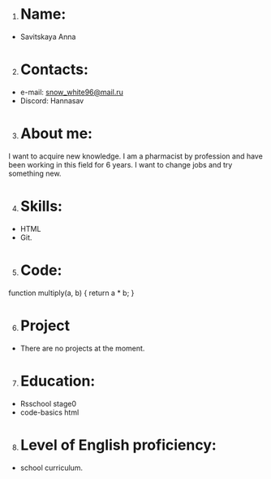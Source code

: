 1. # Name: 
* Savitskaya Anna
2. # Contacts:
* e-mail: snow_white96@mail.ru
* Discord: Hannasav
3. # About me:
I want to acquire new knowledge. I am a pharmacist by profession and have been working in this field for 6 years. I want to change jobs and try something new.

4. # Skills:
* HTML
* Git.
5. # Code:
function multiply(a, b) {
  return a * b;
}

6. # Project
* There are no projects at the moment.
7. # Education: 
* Rsschool stage0
* code-basics html
8. # Level of English proficiency:
* school curriculum.
